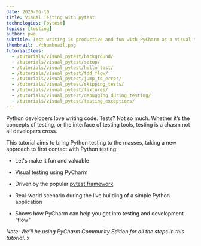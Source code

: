 ```yaml
---
date: 2020-06-10
title: Visual Testing with pytest
technologies: [pytest]
topics: [testing]
author: pwe
subtitle: Test writing is productive and fun with PyCharm as a visual testing tool atop pytest.
thumbnail: ./thumbnail.png
tutorialItems:
  - /tutorials/visual_pytest/background/
  - /tutorials/visual_pytest/setup/
  - /tutorials/visual_pytest/hello_test/
  - /tutorials/visual_pytest/tdd_flow/
  - /tutorials/visual_pytest/jump_to_error/
  - /tutorials/visual_pytest/skipping_tests/
  - /tutorials/visual_pytest/fixtures/
  - /tutorials/visual_pytest/debugging_during_testing/
  - /tutorials/visual_pytest/testing_exceptions/
---
```


Python developers love writing code. Tests? Not so much. Whether it’s the
concepts of testing, or the interface of testing tools, testing is a chasm
not all developers cross.

This tutorial aims to bring Python testing to the masses, taking a new
approach to first contact with Python testing:

- Let's make it fun and valuable

- Visual testing using PyCharm

- Driven by the popular [pytest framework](https://docs.pytest.org/en/latest/)

- Real-world scenario during the live building of a simple Python application

- Shows how PyCharm can help you get into testing and development "flow"

*Note: We'll be using PyCharm Community Edition for all the steps in this tutorial.*
x